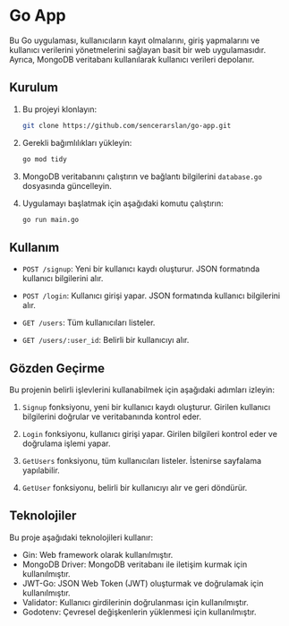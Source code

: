 # Go App

Bu Go uygulaması, kullanıcıların kayıt olmalarını, giriş yapmalarını ve kullanıcı verilerini yönetmelerini sağlayan basit bir web uygulamasıdır. Ayrıca, MongoDB veritabanı kullanılarak kullanıcı verileri depolanır.

## Kurulum

1. Bu projeyi klonlayın:

   ```bash
   git clone https://github.com/sencerarslan/go-app.git
   ```

2. Gerekli bağımlılıkları yükleyin:

   ```bash
   go mod tidy
   ```

3. MongoDB veritabanını çalıştırın ve bağlantı bilgilerini `database.go` dosyasında güncelleyin.

4. Uygulamayı başlatmak için aşağıdaki komutu çalıştırın:

   ```bash
   go run main.go
   ```

## Kullanım

- `POST /signup`: Yeni bir kullanıcı kaydı oluşturur. JSON formatında kullanıcı bilgilerini alır.

- `POST /login`: Kullanıcı girişi yapar. JSON formatında kullanıcı bilgilerini alır.

- `GET /users`: Tüm kullanıcıları listeler.

- `GET /users/:user_id`: Belirli bir kullanıcıyı alır.

## Gözden Geçirme

Bu projenin belirli işlevlerini kullanabilmek için aşağıdaki adımları izleyin:

1. `Signup` fonksiyonu, yeni bir kullanıcı kaydı oluşturur. Girilen kullanıcı bilgilerini doğrular ve veritabanında kontrol eder.

2. `Login` fonksiyonu, kullanıcı girişi yapar. Girilen bilgileri kontrol eder ve doğrulama işlemi yapar.

3. `GetUsers` fonksiyonu, tüm kullanıcıları listeler. İstenirse sayfalama yapılabilir.

4. `GetUser` fonksiyonu, belirli bir kullanıcıyı alır ve geri döndürür.

## Teknolojiler

Bu proje aşağıdaki teknolojileri kullanır:

- Gin: Web framework olarak kullanılmıştır.
- MongoDB Driver: MongoDB veritabanı ile iletişim kurmak için kullanılmıştır.
- JWT-Go: JSON Web Token (JWT) oluşturmak ve doğrulamak için kullanılmıştır.
- Validator: Kullanıcı girdilerinin doğrulanması için kullanılmıştır.
- Godotenv: Çevresel değişkenlerin yüklenmesi için kullanılmıştır.